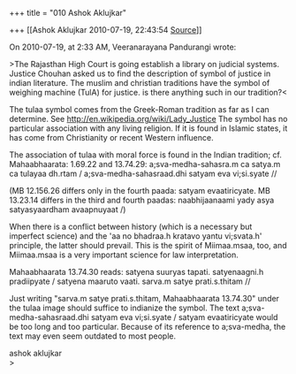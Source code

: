 +++
title = "010 Ashok Aklujkar"

+++
[[Ashok Aklujkar	2010-07-19, 22:43:54 [Source](https://groups.google.com/g/bvparishat/c/lBdT8dtF428)]]



On 2010-07-19, at 2:33 AM, Veeranarayana Pandurangi wrote:

\>The Rajasthan High Court is going establish a library on judicial systems. Justice Chouhan asked us to find the description of symbol of justice in indian literature. The muslim and christian traditions have the symbol of weighing machine (TulA) for justice. is there anything such in our tradition?\<

The tulaa symbol comes from the Greek-Roman tradition as far as I can determine. See <http://en.wikipedia.org/wiki/Lady_Justice> The symbol has no particular association with any living religion. If it is found in Islamic states, it has come from Christianity or recent Western influence.

The association of tulaa with moral force is found in the Indian tradition; cf. Mahaabhaarata: 1.69.22 and 13.74.29: a;sva-medha-sahasra.m ca satya.m ca tulayaa dh.rtam / a;sva-medha-sahasraad.dhi satyam eva vi;si.syate //

(MB 12.156.26 differs only in the fourth paada: satyam evaatiricyate. MB 13.23.14 differs in the third and fourth paadas: naabhijaanaami yady asya satyasyaardham avaapnuyaat /)

When there is a conflict between history (which is a necessary but imperfect science) and the 'aa no bhadraa.h kratavo yantu vi;svata.h' principle, the latter should prevail. This is the spirit of Miimaa.msaa, too, and Miimaa.msaa is a very important science for law interpretation.

Mahaabhaarata 13.74.30 reads: satyena suuryas tapati. satyenaagni.h pradiipyate / satyena maaruto vaati. sarva.m satye prati.s.thitam //

Just writing "sarva.m satye prati.s.thitam, Mahaabhaarata 13.74.30" under the tulaa image should suffice to indianize the symbol. The text a;sva-medha-sahasraad.dhi satyam eva vi;si.syate / satyam evaatiricyate would be too long and too particular. Because of its reference to a;sva-medha, the text may even seem outdated to most people.

ashok aklujkar  
\>

